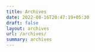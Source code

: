 ```yaml
---
title: Archives
date: 2022-08-16T20:47:19+05:30
draft: false
layout: archives
url: /archives/
summary: archives
---
```


